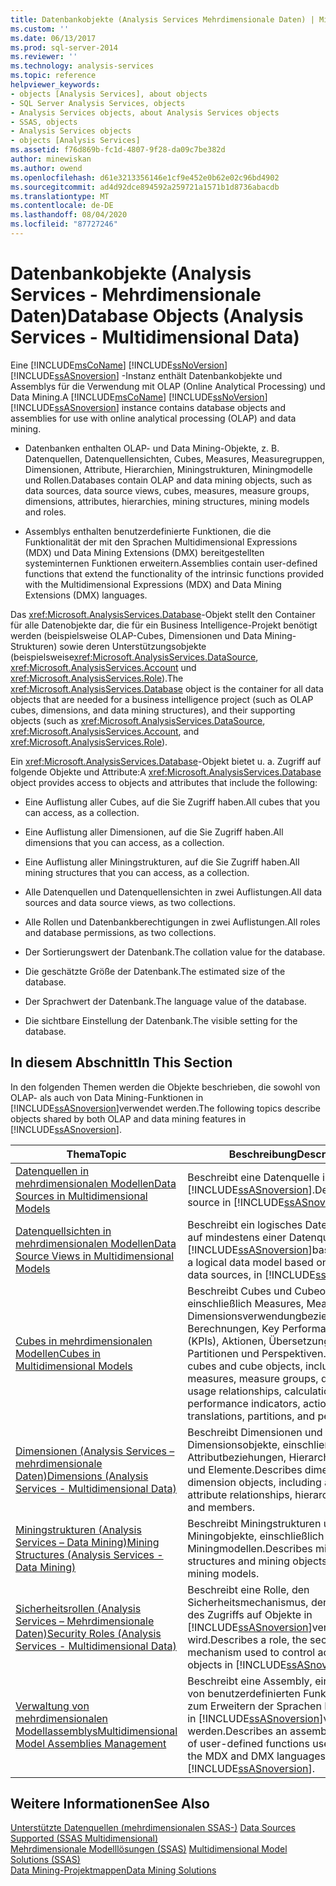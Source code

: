 ```yaml
---
title: Datenbankobjekte (Analysis Services Mehrdimensionale Daten) | Microsoft-Dokumentation
ms.custom: ''
ms.date: 06/13/2017
ms.prod: sql-server-2014
ms.reviewer: ''
ms.technology: analysis-services
ms.topic: reference
helpviewer_keywords:
- objects [Analysis Services], about objects
- SQL Server Analysis Services, objects
- Analysis Services objects, about Analysis Services objects
- SSAS, objects
- Analysis Services objects
- objects [Analysis Services]
ms.assetid: f76d869b-fc1d-4807-9f28-da09c7be382d
author: minewiskan
ms.author: owend
ms.openlocfilehash: d61e3213356146e1cf9e452e0b62e02c96bd4902
ms.sourcegitcommit: ad4d92dce894592a259721a1571b1d8736abacdb
ms.translationtype: MT
ms.contentlocale: de-DE
ms.lasthandoff: 08/04/2020
ms.locfileid: "87727246"
---
```

# <a name="database-objects-analysis-services---multidimensional-data"></a><span data-ttu-id="5e4e0-102">Datenbankobjekte (Analysis Services - Mehrdimensionale Daten)</span><span class="sxs-lookup"><span data-stu-id="5e4e0-102">Database Objects (Analysis Services - Multidimensional Data)</span></span>
  <span data-ttu-id="5e4e0-103">Eine [!INCLUDE[msCoName](../../../includes/msconame-md.md)] [!INCLUDE[ssNoVersion](../../../includes/ssnoversion-md.md)] [!INCLUDE[ssASnoversion](../../../includes/ssasnoversion-md.md)] -Instanz enthält Datenbankobjekte und Assemblys für die Verwendung mit OLAP (Online Analytical Processing) und Data Mining.</span><span class="sxs-lookup"><span data-stu-id="5e4e0-103">A [!INCLUDE[msCoName](../../../includes/msconame-md.md)] [!INCLUDE[ssNoVersion](../../../includes/ssnoversion-md.md)] [!INCLUDE[ssASnoversion](../../../includes/ssasnoversion-md.md)] instance contains database objects and assemblies for use with online analytical processing (OLAP) and data mining.</span></span>  
  
-   <span data-ttu-id="5e4e0-104">Datenbanken enthalten OLAP- und Data Mining-Objekte, z.&#160;B. Datenquellen, Datenquellensichten, Cubes, Measures, Measuregruppen, Dimensionen, Attribute, Hierarchien, Miningstrukturen, Miningmodelle und Rollen.</span><span class="sxs-lookup"><span data-stu-id="5e4e0-104">Databases contain OLAP and data mining objects, such as data sources, data source views, cubes, measures, measure groups, dimensions, attributes, hierarchies, mining structures, mining models and roles.</span></span>  
  
-   <span data-ttu-id="5e4e0-105">Assemblys enthalten benutzerdefinierte Funktionen, die die Funktionalität der mit den Sprachen Multidimensional Expressions (MDX) und Data Mining Extensions (DMX) bereitgestellten systeminternen Funktionen erweitern.</span><span class="sxs-lookup"><span data-stu-id="5e4e0-105">Assemblies contain user-defined functions that extend the functionality of the intrinsic functions provided with the Multidimensional Expressions (MDX) and Data Mining Extensions (DMX) languages.</span></span>  
  
 <span data-ttu-id="5e4e0-106">Das <xref:Microsoft.AnalysisServices.Database>-Objekt stellt den Container für alle Datenobjekte dar, die für ein Business Intelligence-Projekt benötigt werden (beispielsweise OLAP-Cubes, Dimensionen und Data Mining-Strukturen) sowie deren Unterstützungsobjekte (beispielsweise<xref:Microsoft.AnalysisServices.DataSource>, <xref:Microsoft.AnalysisServices.Account> und <xref:Microsoft.AnalysisServices.Role>).</span><span class="sxs-lookup"><span data-stu-id="5e4e0-106">The <xref:Microsoft.AnalysisServices.Database> object is the container for all data objects that are needed for a business intelligence project (such as OLAP cubes, dimensions, and data mining structures), and their supporting objects (such as <xref:Microsoft.AnalysisServices.DataSource>, <xref:Microsoft.AnalysisServices.Account>, and <xref:Microsoft.AnalysisServices.Role>).</span></span>  
  
 <span data-ttu-id="5e4e0-107">Ein <xref:Microsoft.AnalysisServices.Database>-Objekt bietet u.&#160;a. Zugriff auf folgende Objekte und Attribute:</span><span class="sxs-lookup"><span data-stu-id="5e4e0-107">A <xref:Microsoft.AnalysisServices.Database> object provides access to objects and attributes that include the following:</span></span>  
  
-   <span data-ttu-id="5e4e0-108">Eine Auflistung aller Cubes, auf die Sie Zugriff haben.</span><span class="sxs-lookup"><span data-stu-id="5e4e0-108">All cubes that you can access, as a collection.</span></span>  
  
-   <span data-ttu-id="5e4e0-109">Eine Auflistung aller Dimensionen, auf die Sie Zugriff haben.</span><span class="sxs-lookup"><span data-stu-id="5e4e0-109">All dimensions that you can access, as a collection.</span></span>  
  
-   <span data-ttu-id="5e4e0-110">Eine Auflistung aller Miningstrukturen, auf die Sie Zugriff haben.</span><span class="sxs-lookup"><span data-stu-id="5e4e0-110">All mining structures that you can access, as a collection.</span></span>  
  
-   <span data-ttu-id="5e4e0-111">Alle Datenquellen und Datenquellensichten in zwei Auflistungen.</span><span class="sxs-lookup"><span data-stu-id="5e4e0-111">All data sources and data source views, as two collections.</span></span>  
  
-   <span data-ttu-id="5e4e0-112">Alle Rollen und Datenbankberechtigungen in zwei Auflistungen.</span><span class="sxs-lookup"><span data-stu-id="5e4e0-112">All roles and database permissions, as two collections.</span></span>  
  
-   <span data-ttu-id="5e4e0-113">Der Sortierungswert der Datenbank.</span><span class="sxs-lookup"><span data-stu-id="5e4e0-113">The collation value for the database.</span></span>  
  
-   <span data-ttu-id="5e4e0-114">Die geschätzte Größe der Datenbank.</span><span class="sxs-lookup"><span data-stu-id="5e4e0-114">The estimated size of the database.</span></span>  
  
-   <span data-ttu-id="5e4e0-115">Der Sprachwert der Datenbank.</span><span class="sxs-lookup"><span data-stu-id="5e4e0-115">The language value of the database.</span></span>  
  
-   <span data-ttu-id="5e4e0-116">Die sichtbare Einstellung der Datenbank.</span><span class="sxs-lookup"><span data-stu-id="5e4e0-116">The visible setting for the database.</span></span>  
  
## <a name="in-this-section"></a><span data-ttu-id="5e4e0-117">In diesem Abschnitt</span><span class="sxs-lookup"><span data-stu-id="5e4e0-117">In This Section</span></span>  
 <span data-ttu-id="5e4e0-118">In den folgenden Themen werden die Objekte beschrieben, die sowohl von OLAP- als auch von Data Mining-Funktionen in [!INCLUDE[ssASnoversion](../../../includes/ssasnoversion-md.md)]verwendet werden.</span><span class="sxs-lookup"><span data-stu-id="5e4e0-118">The following topics describe objects shared by both OLAP and data mining features in [!INCLUDE[ssASnoversion](../../../includes/ssasnoversion-md.md)].</span></span>  
  
|<span data-ttu-id="5e4e0-119">Thema</span><span class="sxs-lookup"><span data-stu-id="5e4e0-119">Topic</span></span>|<span data-ttu-id="5e4e0-120">Beschreibung</span><span class="sxs-lookup"><span data-stu-id="5e4e0-120">Description</span></span>|  
|-----------|-----------------|  
|[<span data-ttu-id="5e4e0-121">Datenquellen in mehrdimensionalen Modellen</span><span class="sxs-lookup"><span data-stu-id="5e4e0-121">Data Sources in Multidimensional Models</span></span>](../data-sources-in-multidimensional-models.md)|<span data-ttu-id="5e4e0-122">Beschreibt eine Datenquelle in [!INCLUDE[ssASnoversion](../../../includes/ssasnoversion-md.md)].</span><span class="sxs-lookup"><span data-stu-id="5e4e0-122">Describes a data source in [!INCLUDE[ssASnoversion](../../../includes/ssasnoversion-md.md)].</span></span>|  
|[<span data-ttu-id="5e4e0-123">Datenquellsichten in mehrdimensionalen Modellen</span><span class="sxs-lookup"><span data-stu-id="5e4e0-123">Data Source Views in Multidimensional Models</span></span>](../data-source-views-in-multidimensional-models.md)|<span data-ttu-id="5e4e0-124">Beschreibt ein logisches Datenmodell, das auf mindestens einer Datenquelle in [!INCLUDE[ssASnoversion](../../../includes/ssasnoversion-md.md)]basiert.</span><span class="sxs-lookup"><span data-stu-id="5e4e0-124">Describes a logical data model based on one or more data sources, in [!INCLUDE[ssASnoversion](../../../includes/ssasnoversion-md.md)].</span></span>|  
|[<span data-ttu-id="5e4e0-125">Cubes in mehrdimensionalen Modellen</span><span class="sxs-lookup"><span data-stu-id="5e4e0-125">Cubes in Multidimensional Models</span></span>](../cubes-in-multidimensional-models.md)|<span data-ttu-id="5e4e0-126">Beschreibt Cubes und Cubeobjekte, einschließlich Measures, Measuregruppen, Dimensionsverwendungbeziehungen, Berechnungen, Key Performance Indicators (KPIs), Aktionen, Übersetzungen, Partitionen und Perspektiven.</span><span class="sxs-lookup"><span data-stu-id="5e4e0-126">Describes cubes and cube objects, including measures, measure groups, dimension usage relationships, calculations, key performance indicators, actions, translations, partitions, and perspectives.</span></span>|  
|[<span data-ttu-id="5e4e0-127">Dimensionen &#40;Analysis Services – mehrdimensionale Daten&#41;</span><span class="sxs-lookup"><span data-stu-id="5e4e0-127">Dimensions &#40;Analysis Services - Multidimensional Data&#41;</span></span>](../../multidimensional-models-olap-logical-dimension-objects/dimensions-analysis-services-multidimensional-data.md)|<span data-ttu-id="5e4e0-128">Beschreibt Dimensionen und Dimensionsobjekte, einschließlich Attribute, Attributbeziehungen, Hierarchien, Ebenen und Elemente.</span><span class="sxs-lookup"><span data-stu-id="5e4e0-128">Describes dimensions and dimension objects, including attributes, attribute relationships, hierarchies, levels, and members.</span></span>|  
|[<span data-ttu-id="5e4e0-129">Miningstrukturen &#40;Analysis Services – Data Mining&#41;</span><span class="sxs-lookup"><span data-stu-id="5e4e0-129">Mining Structures &#40;Analysis Services - Data Mining&#41;</span></span>](../../data-mining/mining-structures-analysis-services-data-mining.md)|<span data-ttu-id="5e4e0-130">Beschreibt Miningstrukturen und Miningobjekte, einschließlich Miningmodellen.</span><span class="sxs-lookup"><span data-stu-id="5e4e0-130">Describes mining structures and mining objects, including mining models.</span></span>|  
|[<span data-ttu-id="5e4e0-131">Sicherheitsrollen &#40;Analysis Services – Mehrdimensionale Daten&#41;</span><span class="sxs-lookup"><span data-stu-id="5e4e0-131">Security Roles  &#40;Analysis Services - Multidimensional Data&#41;</span></span>](security-roles-analysis-services-multidimensional-data.md)|<span data-ttu-id="5e4e0-132">Beschreibt eine Rolle, den Sicherheitsmechanismus, der zum Steuern des Zugriffs auf Objekte in [!INCLUDE[ssASnoversion](../../../includes/ssasnoversion-md.md)]verwendet wird.</span><span class="sxs-lookup"><span data-stu-id="5e4e0-132">Describes a role, the security mechanism used to control access to objects in [!INCLUDE[ssASnoversion](../../../includes/ssasnoversion-md.md)].</span></span>|  
|[<span data-ttu-id="5e4e0-133">Verwaltung von mehrdimensionalen Modellassemblys</span><span class="sxs-lookup"><span data-stu-id="5e4e0-133">Multidimensional Model Assemblies Management</span></span>](../multidimensional-model-assemblies-management.md)|<span data-ttu-id="5e4e0-134">Beschreibt eine Assembly, eine Auflistung von benutzerdefinierten Funktionen, die zum Erweitern der Sprachen MDX und DMX in [!INCLUDE[ssASnoversion](../../../includes/ssasnoversion-md.md)]verwendet werden.</span><span class="sxs-lookup"><span data-stu-id="5e4e0-134">Describes an assembly, a collection of user-defined functions used to extend the MDX and DMX languages, in [!INCLUDE[ssASnoversion](../../../includes/ssasnoversion-md.md)].</span></span>|  
  
## <a name="see-also"></a><span data-ttu-id="5e4e0-135">Weitere Informationen</span><span class="sxs-lookup"><span data-stu-id="5e4e0-135">See Also</span></span>  
 <span data-ttu-id="5e4e0-136">[Unterstützte Datenquellen &#40;mehrdimensionalen SSAS-&#41;](../supported-data-sources-ssas-multidimensional.md) </span><span class="sxs-lookup"><span data-stu-id="5e4e0-136">[Data Sources Supported &#40;SSAS Multidimensional&#41;](../supported-data-sources-ssas-multidimensional.md) </span></span>  
 <span data-ttu-id="5e4e0-137">[Mehrdimensionale Modelllösungen &#40;SSAS&#41;](../multidimensional-model-solutions-ssas.md) </span><span class="sxs-lookup"><span data-stu-id="5e4e0-137">[Multidimensional Model Solutions &#40;SSAS&#41;](../multidimensional-model-solutions-ssas.md) </span></span>  
 [<span data-ttu-id="5e4e0-138">Data Mining-Projektmappen</span><span class="sxs-lookup"><span data-stu-id="5e4e0-138">Data Mining Solutions</span></span>](../../data-mining/data-mining-solutions.md)  
  
  
